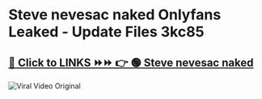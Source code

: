
 # Steve nevesac naked Onlyfans Leaked - Update Files 3kc85

## <h2><a href="https://clipsfans.com/Steve_nevesac_naked&ref=git">🔗 Click to LINKS ⏩⏩ 👉 🟢 Steve nevesac naked </a></h2>

<a href="https://clipsfans.com/Steve_nevesac_naked&ref=git" rel="nofollow" data-target="animated-image.originalLink"><img src="https://i.ibb.co.com/xMMVF88/686577567.gif" alt="Viral Video Original" style="max-width: 100%; display: inline-block;" data-target="animated-image.originalImage"></a>

